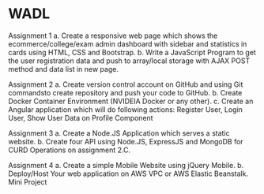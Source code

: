 # WADL

Assignment 1
a. Create a responsive web page which shows the ecommerce/college/exam admin dashboard with
sidebar and statistics in cards using HTML, CSS and Bootstrap.
b. Write a JavaScript Program to get the user registration data and push to array/local storage with AJAX
POST method and data list in new page.

Assignment 2
a. Create version control account on GitHub and using Git commandsto create repository and push
your code to GitHub.
b. Create Docker Container Environment (NVIDEIA Docker or any other).
c. Create an Angular application which will do following actions: Register User, Login User, Show User
Data on Profile Component

Assignment 3
a. Create a Node.JS Application which serves a static website.
b. Create four API using Node.JS, ExpressJS and MongoDB for CURD Operations on assignment 2.C.

Assignment 4
a. Create a simple Mobile Website using jQuery Mobile.
b. Deploy/Host Your web application on AWS VPC or AWS Elastic Beanstalk. Mini Project
